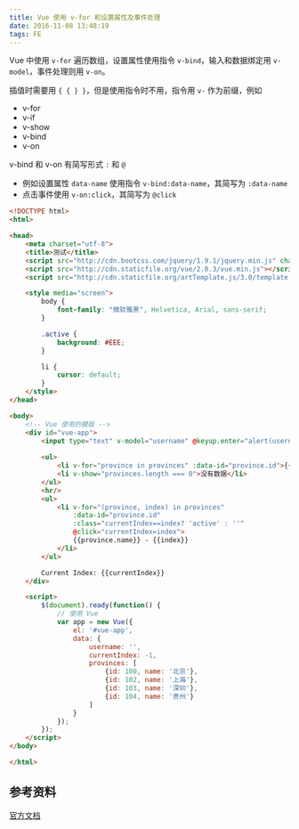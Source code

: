 ```yaml
---
title: Vue 使用 v-for 和设置属性及事件处理
date: 2016-11-08 13:48:19
tags: FE
---
```


Vue 中使用 `v-for` 遍历数组，设置属性使用指令 `v-bind`，输入和数据绑定用 `v-model`，事件处理则用 `v-on`。

插值时需要用 `{ { } }`，但是使用指令时不用，指令用 `v-` 作为前缀，例如

* v-for
* v-if
* v-show
* v-bind
* v-on

v-bind 和 v-on 有简写形式 `:` 和 `@`

* 例如设置属性 `data-name` 使用指令 `v-bind:data-name`，其简写为 `:data-name`
* 点击事件使用 `v-on:click`，其简写为 `@click`

<!--more-->

```html
<!DOCTYPE html>
<html>

<head>
    <meta charset="utf-8">
    <title>测试</title>
    <script src="http://cdn.bootcss.com/jquery/1.9.1/jquery.min.js" charset="utf-8"></script>
    <script src="http://cdn.staticfile.org/vue/2.0.3/vue.min.js"></script>
    <script src="http://cdn.staticfile.org/artTemplate.js/3.0/template.js" charset="utf-8"></script>

    <style media="screen">
        body {
            font-family: "微软雅黑", Helvetica, Arial, sans-serif;
        }

        .active {
            background: #EEE;
        }

        li {
            cursor: default;
        }
    </style>
</head>

<body>
    <!-- Vue 使用的模版 -->
    <div id="vue-app">
        <input type="text" v-model="username" @keyup.enter="alert(username)" placeholder="输入用户名">
        
        <ul>
            <li v-for="province in provinces" :data-id="province.id">{{province.name}}</li>
            <li v-show="provinces.length === 0">没有数据</li>
        </ul>
        <hr/>
        <ul>
            <li v-for="(province, index) in provinces"
                :data-id="province.id"
                :class="currentIndex==index? 'active' : ''"
                @click="currentIndex=index">
                {{province.name}} - {{index}}
            </li>
        </ul>

        Current Index: {{currentIndex}}
    </div>

    <script>
        $(document).ready(function() {
            // 使用 Vue
            var app = new Vue({
                el: '#vue-app',
                data: {
                    username: '',
                    currentIndex: -1,
                    provinces: [
                        {id: 100, name: '北京'},
                        {id: 102, name: '上海'},
                        {id: 103, name: '深圳'},
                        {id: 104, name: '贵州'}
                    ]
                }
            });
        });
    </script>
</body>

</html>
```

## 参考资料
[官方文档](https://cn.vuejs.org/v2/guide/forms.html)
